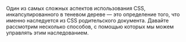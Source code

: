 Один из самых сложных аспектов использования CSS, инкапсулированного в теневом 
дереве — это определение того, что именно наследуется из CSS родительского документа.
Давайте рассмотрим несколько способов, с помощью которых мы можем управлять этим наследованием.
